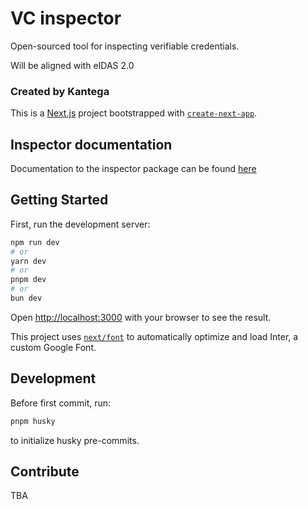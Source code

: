 # VC inspector

Open-sourced tool for inspecting verifiable credentials.

Will be aligned with eIDAS 2.0

### Created by Kantega

This is a [Next.js](https://nextjs.org/) project bootstrapped with [`create-next-app`](https://github.com/vercel/next.js/tree/canary/packages/create-next-app).

## Inspector documentation

Documentation to the inspector package can be found [here](https://vc-inspector.vercel.app/inspector-docs/index.html)

## Getting Started

First, run the development server:

```bash
npm run dev
# or
yarn dev
# or
pnpm dev
# or
bun dev
```

Open [http://localhost:3000](http://localhost:3000) with your browser to see the result.

This project uses [`next/font`](https://nextjs.org/docs/basic-features/font-optimization) to automatically optimize and load Inter, a custom Google Font.

## Development

Before first commit, run:

```bash
pnpm husky
```

to initialize husky pre-commits.

## Contribute

TBA
